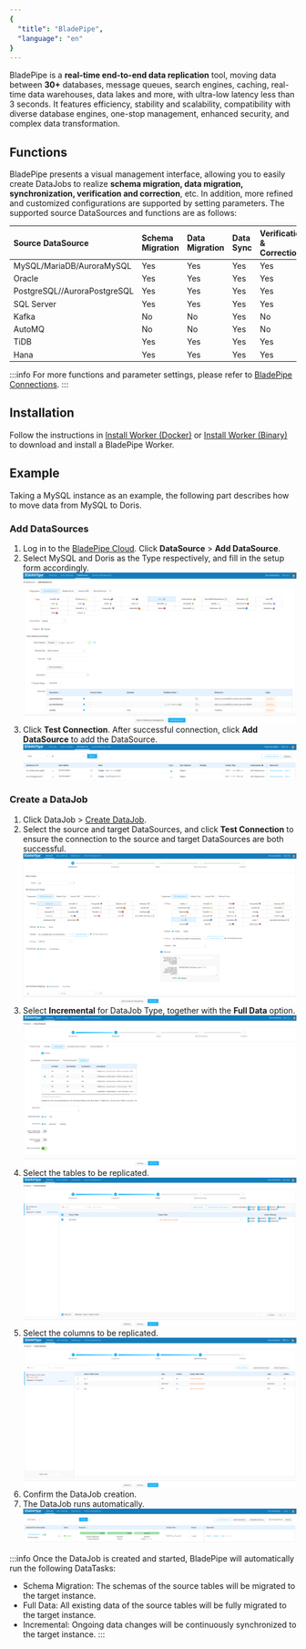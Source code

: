 ```yaml
---
{
  "title": "BladePipe",
  "language": "en"
}
---
```


<!--
Licensed to the Apache Software Foundation (ASF) under one
or more contributor license agreements.  See the NOTICE file
distributed with this work for additional information
regarding copyright ownership.  The ASF licenses this file
to you under the Apache License, Version 2.0 (the
"License"); you may not use this file except in compliance
with the License.  You may obtain a copy of the License at

  http://www.apache.org/licenses/LICENSE-2.0

Unless required by applicable law or agreed to in writing,
software distributed under the License is distributed on an
"AS IS" BASIS, WITHOUT WARRANTIES OR CONDITIONS OF ANY
KIND, either express or implied.  See the License for the
specific language governing permissions and limitations
under the License.
-->

BladePipe is a **real-time end-to-end data replication** tool, moving data between **30+** databases, message queues, search engines, caching, real-time data warehouses, data lakes and more, with ultra-low latency less than 3 seconds. It features efficiency, stability and scalability, compatibility with diverse database engines, one-stop management, enhanced security, and complex data transformation.

## Functions
BladePipe presents a visual management interface, allowing you to easily create DataJobs to realize **schema migration, data migration, synchronization, verification and correction**, etc. In addition, more refined and customized configurations are supported by setting parameters. The supported source DataSources and functions are as follows:

| Source DataSource | Schema Migration | Data Migration | Data Sync | Verification & Correction |
| :--- | :--- | :--- | :--- | :--- |
| MySQL/MariaDB/AuroraMySQL | Yes | Yes | Yes | Yes |
| Oracle | Yes | Yes | Yes | Yes |
| PostgreSQL//AuroraPostgreSQL | Yes | Yes | Yes | Yes |
| SQL Server | Yes | Yes | Yes | Yes |
| Kafka | No | No | Yes | No |
| AutoMQ | No | No | Yes | No |
| TiDB | Yes | Yes | Yes | Yes |
| Hana | Yes | Yes | Yes | Yes |

:::info
For more functions and parameter settings, please refer to [BladePipe Connections](https://doc.bladepipe.com/dataMigrationAndSync/connection/mysql2?target=Doris).
:::

## Installation
Follow the instructions in [Install Worker (Docker)](https://doc.bladepipe.com/productOP/docker/install_worker_docker) or [Install Worker (Binary)](https://doc.bladepipe.com/productOP/binary/install_worker_binary) to download and install a BladePipe Worker.

## Example
Taking a MySQL instance as an example, the following part describes how to move data from MySQL to Doris. 

### Add DataSources
1. Log in to the [BladePipe Cloud](https://cloud.bladepipe.com/). Click **DataSource** > **Add DataSource**.
2. Select MySQL and Doris as the Type respectively, and fill in the setup form accordingly. 
   ![Add DataSources-1](/static/images/bp-doris-1.png)
3. Click **Test Connection**. After successful connection, click **Add DataSource** to add the DataSource. 
   ![Add DataSources-2](/static/images/bp-doris-2.png)

### Create a DataJob
1. Click DataJob > [Create DataJob](https://doc.bladepipe.com/operation/job_manage/create_job/create_full_incre_task).
2. Select the source and target DataSources, and click **Test Connection** to ensure the connection to the source and target DataSources are both successful.
  ![Create a DataJob-1](/static/images/bp-doris-3.png)
1. Select **Incremental** for DataJob Type, together with the **Full Data** option.
  ![Create a DataJob-2](/static/images/bp-doris-4.png)
1. Select the tables to be replicated.
  ![Create a DataJob-3](/static/images/bp-doris-5.png)
1. Select the columns to be replicated.
  ![Create a DataJob-4](/static/images/bp-doris-6.png)
1. Confirm the DataJob creation.
2. The DataJob runs automatically.
  ![Create a DataJob-5](/static/images/bp-doris-8.png)
  
  :::info
  Once the DataJob is created and started, BladePipe will automatically run the following DataTasks:
  
  - Schema Migration: The schemas of the source tables will be migrated to the target instance.
  - Full Data: All existing data of the source tables will be fully migrated to the target instance.
  - Incremental: Ongoing data changes will be continuously synchronized to the target instance.
  :::

